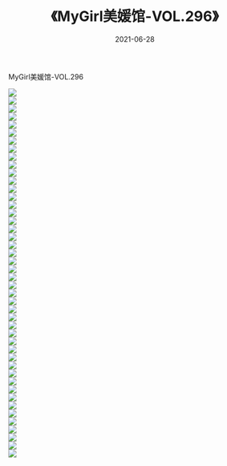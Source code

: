 ﻿---
layout: post
title:  《MyGirl美媛馆-VOL.296》
date:   2021-06-28
img: http://img.660000.xyz/Sharelink/网络美图/2021/MyGirl美媛馆-VOL.296/000.jpg
categories: [美女, 清纯, 唯美]
---

MyGirl美媛馆-VOL.296

  ![](http://img.660000.xyz/Sharelink/网络美图/2021/MyGirl美媛馆-VOL.296/001.jpg) <br> ![](http://img.660000.xyz/Sharelink/网络美图/2021/MyGirl美媛馆-VOL.296/002.jpg) <br> ![](http://img.660000.xyz/Sharelink/网络美图/2021/MyGirl美媛馆-VOL.296/003.jpg) <br> ![](http://img.660000.xyz/Sharelink/网络美图/2021/MyGirl美媛馆-VOL.296/004.jpg) <br> ![](http://img.660000.xyz/Sharelink/网络美图/2021/MyGirl美媛馆-VOL.296/005.jpg) <br> ![](http://img.660000.xyz/Sharelink/网络美图/2021/MyGirl美媛馆-VOL.296/006.jpg) <br> ![](http://img.660000.xyz/Sharelink/网络美图/2021/MyGirl美媛馆-VOL.296/007.jpg) <br> ![](http://img.660000.xyz/Sharelink/网络美图/2021/MyGirl美媛馆-VOL.296/008.jpg) <br> ![](http://img.660000.xyz/Sharelink/网络美图/2021/MyGirl美媛馆-VOL.296/009.jpg) <br> ![](http://img.660000.xyz/Sharelink/网络美图/2021/MyGirl美媛馆-VOL.296/010.jpg) <br> ![](http://img.660000.xyz/Sharelink/网络美图/2021/MyGirl美媛馆-VOL.296/011.jpg) <br> ![](http://img.660000.xyz/Sharelink/网络美图/2021/MyGirl美媛馆-VOL.296/012.jpg) <br> ![](http://img.660000.xyz/Sharelink/网络美图/2021/MyGirl美媛馆-VOL.296/013.jpg) <br> ![](http://img.660000.xyz/Sharelink/网络美图/2021/MyGirl美媛馆-VOL.296/014.jpg) <br> ![](http://img.660000.xyz/Sharelink/网络美图/2021/MyGirl美媛馆-VOL.296/015.jpg) <br> ![](http://img.660000.xyz/Sharelink/网络美图/2021/MyGirl美媛馆-VOL.296/016.jpg) <br> ![](http://img.660000.xyz/Sharelink/网络美图/2021/MyGirl美媛馆-VOL.296/017.jpg) <br> ![](http://img.660000.xyz/Sharelink/网络美图/2021/MyGirl美媛馆-VOL.296/018.jpg) <br> ![](http://img.660000.xyz/Sharelink/网络美图/2021/MyGirl美媛馆-VOL.296/019.jpg) <br> ![](http://img.660000.xyz/Sharelink/网络美图/2021/MyGirl美媛馆-VOL.296/020.jpg) <br> ![](http://img.660000.xyz/Sharelink/网络美图/2021/MyGirl美媛馆-VOL.296/021.jpg) <br> ![](http://img.660000.xyz/Sharelink/网络美图/2021/MyGirl美媛馆-VOL.296/022.jpg) <br> ![](http://img.660000.xyz/Sharelink/网络美图/2021/MyGirl美媛馆-VOL.296/023.jpg) <br> ![](http://img.660000.xyz/Sharelink/网络美图/2021/MyGirl美媛馆-VOL.296/024.jpg) <br> ![](http://img.660000.xyz/Sharelink/网络美图/2021/MyGirl美媛馆-VOL.296/025.jpg) <br> ![](http://img.660000.xyz/Sharelink/网络美图/2021/MyGirl美媛馆-VOL.296/026.jpg) <br> ![](http://img.660000.xyz/Sharelink/网络美图/2021/MyGirl美媛馆-VOL.296/027.jpg) <br> ![](http://img.660000.xyz/Sharelink/网络美图/2021/MyGirl美媛馆-VOL.296/028.jpg) <br> ![](http://img.660000.xyz/Sharelink/网络美图/2021/MyGirl美媛馆-VOL.296/029.jpg) <br> ![](http://img.660000.xyz/Sharelink/网络美图/2021/MyGirl美媛馆-VOL.296/030.jpg) <br> ![](http://img.660000.xyz/Sharelink/网络美图/2021/MyGirl美媛馆-VOL.296/031.jpg) <br> ![](http://img.660000.xyz/Sharelink/网络美图/2021/MyGirl美媛馆-VOL.296/032.jpg) <br> ![](http://img.660000.xyz/Sharelink/网络美图/2021/MyGirl美媛馆-VOL.296/033.jpg) <br> ![](http://img.660000.xyz/Sharelink/网络美图/2021/MyGirl美媛馆-VOL.296/034.jpg) <br> ![](http://img.660000.xyz/Sharelink/网络美图/2021/MyGirl美媛馆-VOL.296/035.jpg) <br> ![](http://img.660000.xyz/Sharelink/网络美图/2021/MyGirl美媛馆-VOL.296/036.jpg) <br> ![](http://img.660000.xyz/Sharelink/网络美图/2021/MyGirl美媛馆-VOL.296/037.jpg) <br> ![](http://img.660000.xyz/Sharelink/网络美图/2021/MyGirl美媛馆-VOL.296/038.jpg) <br> ![](http://img.660000.xyz/Sharelink/网络美图/2021/MyGirl美媛馆-VOL.296/039.jpg) <br> ![](http://img.660000.xyz/Sharelink/网络美图/2021/MyGirl美媛馆-VOL.296/040.jpg) <br> ![](http://img.660000.xyz/Sharelink/网络美图/2021/MyGirl美媛馆-VOL.296/041.jpg) <br> ![](http://img.660000.xyz/Sharelink/网络美图/2021/MyGirl美媛馆-VOL.296/042.jpg) <br> ![](http://img.660000.xyz/Sharelink/网络美图/2021/MyGirl美媛馆-VOL.296/043.jpg) <br> ![](http://img.660000.xyz/Sharelink/网络美图/2021/MyGirl美媛馆-VOL.296/044.jpg) <br> ![](http://img.660000.xyz/Sharelink/网络美图/2021/MyGirl美媛馆-VOL.296/045.jpg) <br> ![](http://img.660000.xyz/Sharelink/网络美图/2021/MyGirl美媛馆-VOL.296/046.jpg) <br>